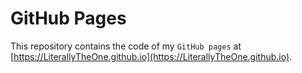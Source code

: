 # GitHub Pages

This repository contains the code of my `GitHub pages`
at [https://LiterallyTheOne.github.io](https://LiterallyTheOne.github.io).
